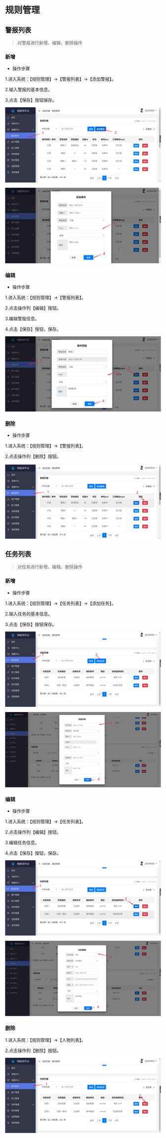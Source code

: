规则管理
========

警报列表
--------

> 对警报进行新增、编辑、删除操作

###  新增

* 操作步骤

1.进入系统：【规则管理】-\>【警报列表】-\>【添加警报】。

2.输入警报的基本信息。

3.点击【保存】按钮保存。

![](media/image16.png)

![](media/image17.png)

###  编辑

* 操作步骤

1.进入系统：【规则管理】-\>【警报列表】。

2.点击操作列【编辑】按钮。

3.编辑警报信息。

4.点击【保存】按钮，保存。

![](media/image18.png)

###  删除

* 操作步骤

1.进入系统：【规则管理】-\>【警报列表】。

2.点击操作列【删除】按钮。

![](media/image19.png)

任务列表
--------

> 对任务进行新增、编辑、删除操作

###  新增

* 操作步骤

1.进入系统：【规则管理】-\>【任务列表】-\>【添加任务】。

2.输入任务的基本信息。

3.点击【保存】按钮保存。

![](media/image20.png)

![](media/image21.png)

###  编辑

* 操作步骤

1.进入系统：【规则管理】-\>【任务列表】。

2.点击操作列【编辑】按钮。

3.编辑任务信息。

4.点击【保存】按钮，保存。

![](media/image22.png)

![](media/image23.png)

###  删除

1.进入系统：【规则管理】-\>【人物列表】。

2.点击操作列【删除】按钮。

![](media/image24.png)
